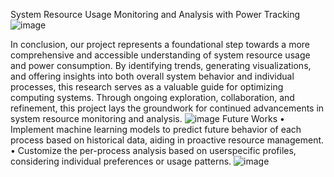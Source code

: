 System Resource Usage Monitoring and Analysis with Power Tracking ![image](https://github.com/user-attachments/assets/c3898885-3f58-4b26-8ecb-1543c791e59b)

In conclusion, our project represents a foundational step towards a more comprehensive and accessible understanding of system resource usage and power consumption. By identifying trends, generating visualizations, and offering insights into both overall system behavior and individual processes, this research serves as a valuable guide for optimizing computing systems. Through ongoing exploration, collaboration, and refinement, this project lays the groundwork for continued advancements in system resource monitoring and analysis. ![image](https://github.com/user-attachments/assets/687fa2d7-f015-424e-91bc-fb4fee30d8d8)
Future Works
•	Implement machine learning models to predict future behavior of each process based on historical data, aiding in proactive resource management. 
•	Customize the per-process analysis based on userspecific profiles, considering individual preferences or usage patterns. 
![image](https://github.com/user-attachments/assets/b3fe6d9c-07ce-4937-8638-bd9bd10e1743)
